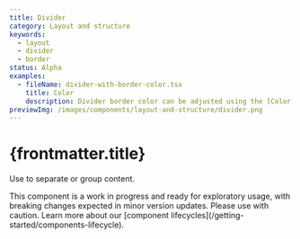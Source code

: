 ```yaml
---
title: Divider
category: Layout and structure
keywords:
  - layout
  - divider
  - border
status: Alpha
examples:
  - fileName: divider-with-border-color.tsx
    title: Color
    description: Divider border color can be adjusted using the [Color tokens](https://polaris.shopify.com/tokens/color).
previewImg: /images/components/layout-and-structure/divider.png
---
```


# {frontmatter.title}

<Lede>

Use to separate or group content.

</Lede>

<StatusBanner status={frontmatter.status}>
  This component is a work in progress and ready for exploratory usage, with
  breaking changes expected in minor version updates. Please use with caution.
  Learn more about our [component
  lifecycles](/getting-started/components-lifecycle).
</StatusBanner>

<Examples />

<Props componentName={frontmatter.title} />
